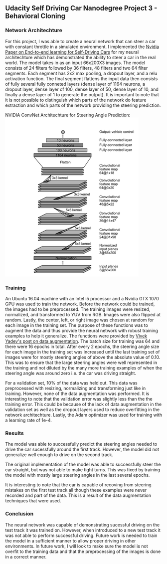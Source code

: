 ## Udacity Self Driving Car Nanodegree Project 3 - Behavioral Cloning

### Network Architechture

For this project, I was able to create a neural network that can steer a car with constant throttle in a simulated environment. I implemented the [Nvidia Paper on End-to-end learning for Self-Driving Cars](https://arxiv.org/pdf/1604.07316v1.pdf) for my neural architechture which has demonstrated the ability to steer a car in the real world. The model takes in as an input 66x200X3 images. The model consists of 24 filters followed by 36 filters, 48 filters and two 64 filter segments. Each segment has 2x2 max pooling, a dropout layer, and a relu activation function. The final segment flattens the input data then consists of fully several fully conneted layers (dense layer of 1164 neurons, a dropout layer, dense layer of 100, dense layer of 50, dense layer of 10, and finally a dense layer of 1 to generate the output). It is important to note that it is not possible to distinguish which parts of the network do feature extraction and which parts of the network providing the steering prediction.

NVIDIA ConvNet Architechture for Steering Angle Prediction:  
![alt text](arch.png "NVIDIA Architechture")


### Training
An Ubuntu 16.04 machine with an Intel i5 processor and a Nvidia GTX 1070 GPU was used to train the network. Before the network could be trained, the images had to be preprocessed. The training images were resized, normalized, and transformed to YUV from RGB. Images were also flipped at random. Lastly, the center, left, or right image was chosen at random for each image in the training set. The purpose of these functions was to augment the data and thus provide the neural network with robust training examples to help it generalize. The functions were provided by [Vivek Yadev's post on data augmentation](https://chatbotslife.com/using-augmentation-to-mimic-human-driving-496b569760a9#.hlx538tr0). The batch size for training was 64 and there were 16 epochs in total. After every 2 epochs, the steering angle size for each image in the training set was increased until the last training set of images were for mostly steering angles of above the absolute value of 0.10. This was to ensure that the large steering angles were well represented in the training and not diluted by the many more training examples of when the steering angle was around zero i.e. the car was driving straight.

For a validation set, 10% of the data was held out. This data was preprocessed with resizing, normalizing and transforming just like in training. However, none of the data augmentation was performed. It is interesting to note that the validation error was slightly less than the the training error. This could be because of the lack of data augmentation in the validation set as well as the dropout layers used to reduce overfitting in the network architechture. Lastly, the Adam optimizer was used for training with a learning rate of 1e-4. 

### Results

The model was able to successfully predict the steering angles needed to drive the car sucessfully around the first track. However, the model did not generalize well enough to drive on the second track. 
 
The original implementation of the model was able to successfully steer the car straight, but was not able to make tight turns. This was fixed by training the model with mostly large steering angles in the last several epochs. 

It is interesting to note that the car is capable of recoving from steering mistakes on the first test track all though these examples were never recorded and part of the data. This is a result of the data augmentation techniques that were used.

### Conclusion

The neural network was capable of demonstrating sucessful driving on the test track it was trained on. However, when introduced to a new test track it was not able to perform successful driving. Future work is needed to train the model in a sufficient manner to allow proper driving in other environments. In future work, I will look to make sure the model is not overfit to the training data and that the preprocessing of the images is done in a correct manner.

